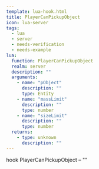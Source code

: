 ```yaml
---
template: lua-hook.html
title: PlayerCanPickupObject
icon: lua-server
tags:
  - lua
  - server
  - needs-verification
  - needs-example
lua:
  function: PlayerCanPickupObject
  realm: server
  description: ""
  arguments:
    - name: "pObject"
      description: ""
      type: Entity
    - name: "massLimit"
      description: ""
      type: number
    - name: "sizeLimit"
      description: ""
      type: number
  returns:
    - type: unknown
      description: ""
---
```


<div class="lua__search__keywords">
hook PlayerCanPickupObject &#x2013; ""
</div>
